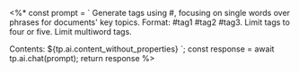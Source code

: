<%*
const prompt = `
Generate tags using #, focusing on single words over phrases for documents' key topics. Format: #tag1 #tag2 #tag3. Limit tags to four or five. Limit multiword tags.

Contents: ${tp.ai.content_without_properties}
`;
const response = await tp.ai.chat(prompt);
return response
%>